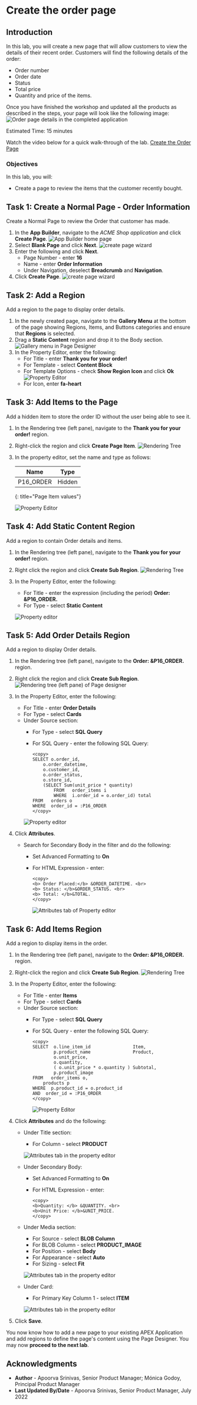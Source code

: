 # Create the order page

## Introduction

In this lab, you will create a new page that will allow customers to view the details of their recent order.
Customers will find the following details of the order:
- Order number
- Order date
- Status
- Total price
- Quantity and price of the items.

Once you have finished the workshop and updated all the products as described in the steps, your page will look like the following image:
![Order page details in the completed application](./images/orders-page.png " ")

Estimated Time: 15 minutes
<!--
Watch the video below for a quick walk through of the lab.

[](youtube:qskWwkxJmcM)
-->

Watch the video below for a quick walk-through of the lab.
[Create the Order Page](videohub:1_w9hncfg8)

### Objectives
In this lab, you will:
- Create a page to review the items that the customer recently bought.

## Task 1: Create a Normal Page - Order Information
Create a Normal Page to review the Order that customer has made.

1. In the **App Builder**, navigate to the *ACME Shop application* and click **Create Page**.
    ![App Builder home page](./images/create-page.png " ")
2. Select **Blank Page** and click **Next**.
    ![create page wizard](./images/blank-page.png " ")
3. Enter the following and click **Next**.
    - Page Number - enter **16**
    - Name - enter **Order Information**
    - Under Navigation, deselect **Breadcrumb** and **Navigation**.
5. Click **Create Page**.
    ![create page wizard](./images/create-order-info.png " ")

## Task 2: Add a Region
Add a region to the page to display order details.

1. In the newly created page, navigate to the **Gallery Menu** at the bottom of the page showing Regions, Items, and Buttons categories and ensure that **Regions** is selected.
2. Drag a **Static Content** region and drop it to the Body section.
    ![Gallery menu in Page Designer](./images/create-static.png " ")
3. In the Property Editor, enter the following:
    - For Title - enter **Thank you for your order!**
    - For Template - select **Content Block**
    - For Template Options - check **Show Region Icon** and click **Ok**
        ![Property Editor](./images/template-options.png " ")
    - For Icon, enter **fa-heart**

## Task 3: Add Items to the Page
Add a hidden item to store the order ID without the user being able to see it.

1. In the Rendering tree (left pane), navigate to the **Thank you for your order!** region.
2. Right-click the region and click **Create Page Item**.
    ![Rendering Tree](./images/create-item.png " ")
3. In the property editor, set the name and type as follows:

    | Name |  Type  |
    | --- |  --- |
    | P16_ORDER | Hidden |
    {: title="Page Item values"}
    
    ![Property Editor](./images/order-item.png " ")    
    
## Task 4: Add Static Content Region
Add a region to contain Order details and items.

1. In the Rendering tree (left pane), navigate to the **Thank you for your order!** region.
2. Right click the region and click **Create Sub Region**.
    ![Rendering Tree](./images/create-sub-region.png " ")
3. In the Property Editor, enter the following:
    - For Title - enter the expression (including the period) **Order: &P16_ORDER.**
    - For Type - select **Static Content**
    
    ![Property editor](./images/sub-region-fields.png " ")
    
## Task 5: Add Order Details Region
Add a region to display Order details.

1. In the Rendering tree (left pane), navigate to the **Order: &P16_ORDER.** region.
2. Right click the region and click **Create Sub Region**.
    ![Rendering tree (left pane) of Page designer](./images/create-sub-region2.png " ")
    
3. In the Property Editor, enter the following:
    - For Title - enter **Order Details**
    - For Type - select **Cards**
    - Under Source section:
        - For Type - select **SQL Query**
        - For SQL Query - enter the following SQL Query:

            ```
            <copy>
            SELECT o.order_id,
                o.order_datetime,
                o.customer_id,
                o.order_status,
                o.store_id,
                (SELECT Sum(unit_price * quantity)
                    FROM   order_items i
                    WHERE  i.order_id = o.order_id) total
            FROM   orders o
            WHERE  order_id = :P16_ORDER
            </copy>
            ```
        ![Property editor](./images/sub-region-fields2.png " ")    
            
4. Click **Attributes**.
    
    -  Search for Secondary Body in the filter and do the following:
        - Set Advanced Formatting to **On**
        - For HTML Expression - enter:

            ```
            <copy>
            <b> Order Placed:</b> &ORDER_DATETIME. <br>
            <b> Status: </b>&ORDER_STATUS. <br>
            <b> Total: </b>&TOTAL.    
            </copy>
            ```
            
          ![Attributes tab of Property editor](./images/attributes.png " ")

## Task 6: Add Items Region
Add a region to display items in the order.

1. In the Rendering tree (left pane), navigate to the **Order: &P16_ORDER.** region.
2. Right-click the region and click **Create Sub Region**.
    ![Rendering Tree](./images/create-sub-region3.png " ")
3. In the Property Editor, enter the following:
    - For Title - enter **Items**
    - For Type - select **Cards**
    - Under Source section:
        - For Type - select **SQL Query**
        - For SQL Query - enter the following SQL Query:

            ```
            <copy>
            SELECT  o.line_item_id                Item,
                    p.product_name                Product,
                    o.unit_price,
                    o.quantity,
                    ( o.unit_price * o.quantity ) Subtotal,
                    p.product_image
            FROM   order_items o,
                products p
            WHERE  p.product_id = o.product_id
            AND  order_id = :P16_ORDER
            </copy>
            ```
          ![Property Editor](./images/sub-region-fields3.png " ")
4. Click **Attributes** and do the following:
    

    - Under Title section:
        - For Column - select **PRODUCT**    

         ![Attributes tab in the property editor](./images/attributes2.png " ")
         
    - Under Secondary Body:
        - Set Advanced Formatting to **On**
        - For HTML Expression - enter:
    
            ```
            <copy>
            <b>Quantity: </b> &QUANTITY. <br>
            <b>Unit Price: </b>&UNIT_PRICE.    
            </copy>
            ```
         
    - Under Media section:
        - For Source - select **BLOB Column**   
        - For BLOB Column - select **PRODUCT_IMAGE**  
        - For Position - select **Body**  
        - For Appearance - select **Auto**  
        - For Sizing - select **Fit**   

        ![Attributes tab in the property editor](./images/attributes3.png " ")
        
    - Under Card:
        - For Primary Key Column 1 - select **ITEM**    

        ![Attributes tab in the property editor](./images/attributes4.png " ")
        
5. Click **Save**.


You now know how to add a new page to your existing APEX Application and add regions to define the page's content using the Page Designer. You may now **proceed to the next lab**.

## Acknowledgments

- **Author** - Apoorva Srinivas, Senior Product Manager; Mónica Godoy, Principal Product Manager
- **Last Updated By/Date** - Apoorva Srinivas, Senior Product Manager, July 2022
